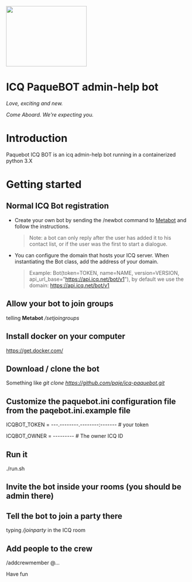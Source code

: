 <img src="https://upload.wikimedia.org/wikipedia/commons/thumb/f/f4/Pacific_Princess%2C_2008.jpg/220px-Pacific_Princess%2C_2008.jpg" width="220" height="165">

# ICQ PaqueBOT admin-help bot

*Love, exciting and new.*

*Come Aboard. We're expecting you.*


# Introduction

Paquebot ICQ BOT is an icq admin-help bot running in a containerized python 3.X

# Getting started


## Normal ICQ Bot registration
* Create your own bot by sending the /newbot command to <a href="https://icq.com/people/70001">Metabot</a> and follow the instructions.
    >Note: a bot can only reply after the user has added it to his contact list, or if the user was the first to start a dialogue.
* You can configure the domain that hosts your ICQ server. When instantiating the Bot class, add the address of your domain.
    > Example: Bot(token=TOKEN, name=NAME, version=VERSION, api_url_base="https://api.icq.net/bot/v1"), by default we use the domain: https://api.icq.net/bot/v1

## Allow your bot to join groups
telling **Metabot** */setjoingroups*

## Install docker on your computer
https://get.docker.com/

## Download / clone the bot
Something like *git clone https://github.com/paje/icq-paquebot.git*

## Customize the paquebot.ini configuration file from the paqebot.ini.example file

ICQBOT_TOKEN = ---.--------.--------:------- # your token

ICQBOT_OWNER = ---------  # The owner ICQ ID

## Run it 
./run.sh

## Invite the bot inside your rooms (you should be admin there)

## Tell the bot to join a party there
typing */joinparty* in the ICQ room

## Add people to the crew
/addcrewmember @... 



Have fun
